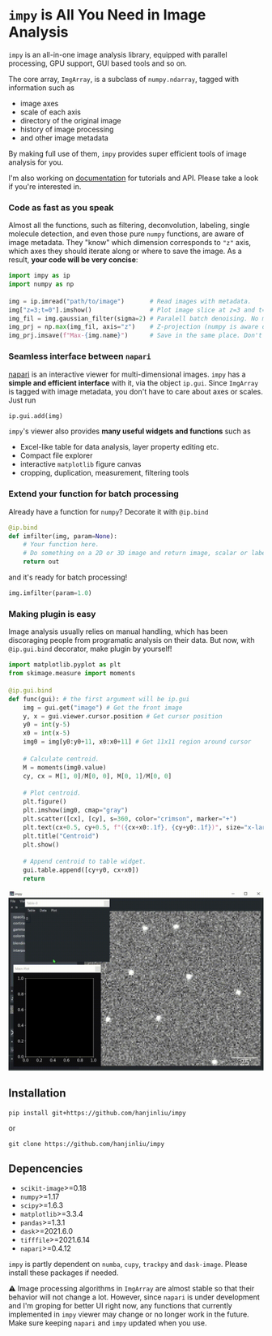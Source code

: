 # `impy` is All You Need in Image Analysis

`impy` is an all-in-one image analysis library, equipped with parallel processing, GPU support, GUI based tools and so on.

The core array, `ImgArray`, is a subclass of `numpy.ndarray`, tagged with information such as 
- image axes
- scale of each axis
- directory of the original image
- history of image processing 
- and other image metadata

By making full use of them, `impy` provides super efficient tools of image analysis for you. 

I'm also working on [documentation](https://hanjinliu.github.io/impy/) for tutorials and API. Please take a look if you're interested in.

### Code as fast as you speak

Almost all the functions, such as filtering, deconvolution, labeling, single molecule detection, and even those pure `numpy` functions, are aware of image metadata. They "know" which dimension corresponds to `"z"` axis, which axes they should iterate along or where to save the image. As a result, **your code will be very concise**:

```python
import impy as ip
import numpy as np

img = ip.imread("path/to/image")       # Read images with metadata.
img["z=3;t=0"].imshow()                # Plot image slice at z=3 and t=0.
img_fil = img.gaussian_filter(sigma=2) # Paralell batch denoising. No more for loop!
img_prj = np.max(img_fil, axis="z")    # Z-projection (numpy is aware of image axes!).
img_prj.imsave(f"Max-{img.name}")      # Save in the same place. Don't spend time on searching for the directory!
```

### Seamless interface between `napari`

[napari](https://github.com/napari/napari) is an interactive viewer for multi-dimensional images. `impy` has a **simple and efficient interface** with it, via the object `ip.gui`. Since `ImgArray` is tagged with image metadata, you don't have to care about axes or scales. Just run 

```python
ip.gui.add(img)
```

`impy`'s viewer also provides **many useful widgets and functions** such as 

- Excel-like table for data analysis, layer property editing etc.
- Compact file explorer
- interactive `matplotlib` figure canvas
- cropping, duplication, measurement, filtering tools

### Extend your function for batch processing

Already have a function for `numpy`? Decorate it with `@ip.bind` 

```python
@ip.bind
def imfilter(img, param=None):
    # Your function here.
    # Do something on a 2D or 3D image and return image, scalar or labels
    return out
```
and it's ready for batch processing!

```python
img.imfilter(param=1.0)
```

### Making plugin is easy

Image analysis usually relies on manual handling, which has been discoraging people from programatic analysis on their data. But now, with `@ip.gui.bind` decorator, make plugin by yourself!

```python
import matplotlib.pyplot as plt
from skimage.measure import moments

@ip.gui.bind
def func(gui): # the first argument will be ip.gui
    img = gui.get("image") # Get the front image
    y, x = gui.viewer.cursor.position # Get cursor position
    y0 = int(y-5)
    x0 = int(x-5)
    img0 = img[y0:y0+11, x0:x0+11] # Get 11x11 region around cursor

    # Calculate centroid.
    M = moments(img0.value)
    cy, cx = M[1, 0]/M[0, 0], M[0, 1]/M[0, 0]

    # Plot centroid.
    plt.figure()
    plt.imshow(img0, cmap="gray")
    plt.scatter([cx], [cy], s=360, color="crimson", marker="+")
    plt.text(cx+0.5, cy+0.5, f"({cx+x0:.1f}, {cy+y0:.1f})", size="x-large", color="crimson")
    plt.title("Centroid")
    plt.show()
    
    # Append centroid to table widget.
    gui.table.append([cy+y0, cx+x0])
    return
```

![](Figs/bind.gif)


## Installation

```
pip install git+https://github.com/hanjinliu/impy
```

or

```
git clone https://github.com/hanjinliu/impy
```

## Depencencies

- `scikit-image`>=0.18
- `numpy`>=1.17
- `scipy`>=1.6.3
- `matplotlib`>=3.3.4
- `pandas`>=1.3.1
- `dask`>=2021.6.0
- `tifffile`>=2021.6.14
- `napari`>=0.4.12
  
`impy` is partly dependent on `numba`, `cupy`, `trackpy` and `dask-image`. Please install these packages if needed. 

:warning: Image processing algorithms in `ImgArray` are almost stable so that their behavior will not change a lot. However, since `napari` is under development and I'm groping for better UI right now, any functions that currently implemented in `impy` viewer may change or no longer work in the future. Make sure keeping `napari` and `impy` updated when you use.